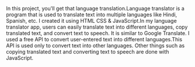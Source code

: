 In this project, you'll get that language translation.Language translator is a program that is used to translate text into multiple languages like Hindi, Spanish, etc. I created it using HTML CSS & JavaScript.In my language translator app, users can easily translate text into different languages, copy translated text, and convert text to speech. It is similar to Google Translate.
 I used a free API to convert user-entered text into different languages.This API is used only to convert text into other languages. Other things such as copying translated text and converting text to speech are done with JavaScript.
